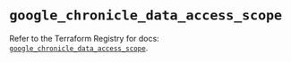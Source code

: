 # `google_chronicle_data_access_scope`

Refer to the Terraform Registry for docs: [`google_chronicle_data_access_scope`](https://registry.terraform.io/providers/hashicorp/google-beta/6.30.0/docs/resources/google_chronicle_data_access_scope).
